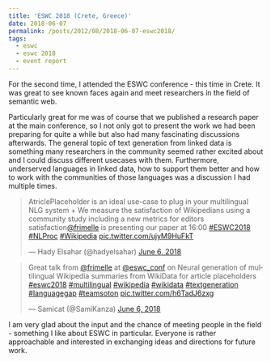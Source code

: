 ```yaml
---
title: 'ESWC 2018 (Crete, Greece)'
date: 2018-06-07
permalink: /posts/2012/08/2018-06-07-eswc2018/
tags:
  - eswc
  - eswc 2018
  - event report
---
```


For the second time, I attended the ESWC conference - this time in Crete. It was great to see known faces again and meet researchers in the field of semantic web. 

Particularly great for me was of course that we published a research paper at the main conference, so I not only got to present the work we had been preparing for quite a while but also had many fascinating discussions afterwards. The general topic of text generation from linked data is something many researchers in the community seemed rather excited about and I could discuss different usecases with them. Furthermore, underserved languages in linked data, how to support them better and how to work with the communities of those languages was a discussion I had multiple times.

<blockquote class="twitter-tweet" data-lang="en"><p lang="en" dir="ltr">AtriclePlaceholder is an ideal use-case to plug in your multilingual NLG system + We measure the satisfaction of Wikipedians using a community study including a new metrics for editors satisfaction<a href="https://twitter.com/frimelle?ref_src=twsrc%5Etfw">@frimelle</a> is presenting our paper at 16:00 <a href="https://twitter.com/hashtag/ESWC2018?src=hash&amp;ref_src=twsrc%5Etfw">#ESWC2018</a> <a href="https://twitter.com/hashtag/NLProc?src=hash&amp;ref_src=twsrc%5Etfw">#NLProc</a> <a href="https://twitter.com/hashtag/Wikipedia?src=hash&amp;ref_src=twsrc%5Etfw">#Wikipedia</a> <a href="https://t.co/ujyM9HuFkT">pic.twitter.com/ujyM9HuFkT</a></p>&mdash; Hady Elsahar (@hadyelsahar) <a href="https://twitter.com/hadyelsahar/status/1004285743349620736?ref_src=twsrc%5Etfw">June 6, 2018</a></blockquote>
<script async src="https://platform.twitter.com/widgets.js" charset="utf-8"></script>


<blockquote class="twitter-tweet" data-lang="en"><p lang="en" dir="ltr">Great talk from <a href="https://twitter.com/frimelle?ref_src=twsrc%5Etfw">@frimelle</a> at <a href="https://twitter.com/eswc_conf?ref_src=twsrc%5Etfw">@eswc_conf</a> on Neural generation of multilingual Wikipedia summaries from WikiData for article placeholders <a href="https://twitter.com/hashtag/eswc2018?src=hash&amp;ref_src=twsrc%5Etfw">#eswc2018</a> <a href="https://twitter.com/hashtag/multilingual?src=hash&amp;ref_src=twsrc%5Etfw">#multilingual</a> <a href="https://twitter.com/hashtag/wikipedia?src=hash&amp;ref_src=twsrc%5Etfw">#wikipedia</a> <a href="https://twitter.com/hashtag/wikidata?src=hash&amp;ref_src=twsrc%5Etfw">#wikidata</a> <a href="https://twitter.com/hashtag/textgeneration?src=hash&amp;ref_src=twsrc%5Etfw">#textgeneration</a> <a href="https://twitter.com/hashtag/languagegap?src=hash&amp;ref_src=twsrc%5Etfw">#languagegap</a> <a href="https://twitter.com/hashtag/teamsoton?src=hash&amp;ref_src=twsrc%5Etfw">#teamsoton</a> <a href="https://t.co/h6TadJ6zxg">pic.twitter.com/h6TadJ6zxg</a></p>&mdash; Samicat (@SamiKanza) <a href="https://twitter.com/SamiKanza/status/1004350236494573568?ref_src=twsrc%5Etfw">June 6, 2018</a></blockquote>
<script async src="https://platform.twitter.com/widgets.js" charset="utf-8"></script>


I am very glad about the input and the chance of meeting people in the field - something I like about ESWC in particular. Everyone is rather approachable and interested in exchanging ideas and directions for future work.
